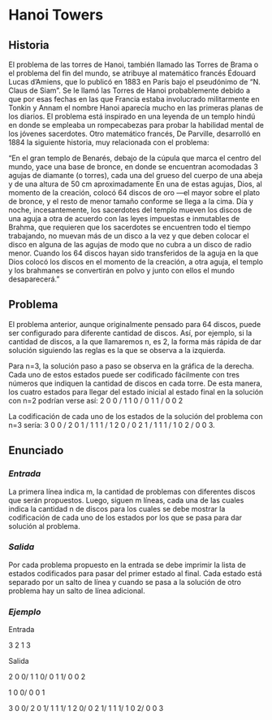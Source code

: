 # Hanoi Towers

## **Historia**

El problema de las torres de Hanoi, también llamado las Torres de Brama o el problema del fin del mundo, se atribuye al matemático francés Édouard Lucas d’Amiens, que lo publicó en 1883 en París bajo el pseudónimo de “N. Claus de Siam”. Se le llamó las Torres de Hanoi probablemente debido a que por esas fechas en las que Francia estaba involucrado militarmente en Tonkin y Annam el nombre Hanoi aparecía mucho en las primeras planas de los diarios. El problema está inspirado en una leyenda de un templo hindú en donde se empleaba un rompecabezas para probar la habilidad mental de los jóvenes sacerdotes. Otro matemático francés, De Parville, desarrolló en 1884 la siguiente historia, muy relacionada con el problema: 

“En el gran templo de Benarés, debajo de la cúpula que marca el centro del mundo, yace una base de bronce, en donde se encuentran acomodadas 3 agujas de diamante (o torres), cada una del grueso del cuerpo de una abeja y de una altura de 50 cm aproximadamente En una de estas agujas, Dios, al momento de la creación, colocó 64 discos de oro —el mayor sobre el plato de bronce, y el resto de menor tamaño conforme se llega a la cima. Día y noche, incesantemente, los sacerdotes del templo mueven los discos de una aguja a otra de acuerdo con las leyes impuestas e inmutables de Brahma, que requieren que los sacerdotes se encuentren todo el tiempo trabajando, no muevan más de un disco a la vez y que deben colocar el disco en alguna de las agujas de modo que no cubra a un disco de radio menor. Cuando los 64 discos hayan sido transferidos de la aguja en la que Dios colocó los discos en el momento de la creación, a otra aguja, el templo y los brahmanes se convertirán en polvo y junto con ellos el mundo desaparecerá.”

## **Problema**

El problema anterior, aunque originalmente pensado para 64 discos, puede ser configurado para diferente cantidad de discos. Así, por ejemplo, si la cantidad de discos, a la que llamaremos n, es 2, la forma más rápida de dar solución siguiendo las reglas es la que se observa a la izquierda.

Para n=3, la solución paso a paso se observa en la gráfica de la derecha. Cada uno de estos estados puede ser codificado fácilmente con tres números que indiquen la cantidad de discos en cada torre. De esta manera, los cuatro estados para llegar del estado inicial al estado final en la solución con n=2 podrían verse así:
2 0 0 / 1 1 0 / 0 1 1 / 0 0 2

La codificación de cada uno de los estados de la solución del problema con n=3 sería:
3 0 0 / 2 0 1 / 1 1 1 / 1 2 0 / 0 2 1 / 1 1 1 / 1 0 2 / 0 0 3.

## **Enunciado**

### ***Entrada***

La primera línea indica m, la cantidad de problemas con diferentes discos que serán propuestos. Luego, siguen m líneas, cada una de las cuales indica la cantidad n de discos para los cuales se debe mostrar la codificación de cada uno de los estados por los que se pasa para dar solución al problema.
### ***Salida***

Por cada problema propuesto en la entrada se debe imprimir la lista de estados codificados para pasar del primer estado al final. Cada estado está separado por un salto de línea y cuando se pasa a la solución de otro problema hay un salto de línea adicional.

### ***Ejemplo***

Entrada

3
2
1
3

Salida

2 0 0/
1 1 0/
0 1 1/
0 0 2

1 0 0/
0 0 1

3 0 0/
2 0 1/
1 1 1/
1 2 0/
0 2 1/
1 1 1/
1 0 2/
0 0 3




